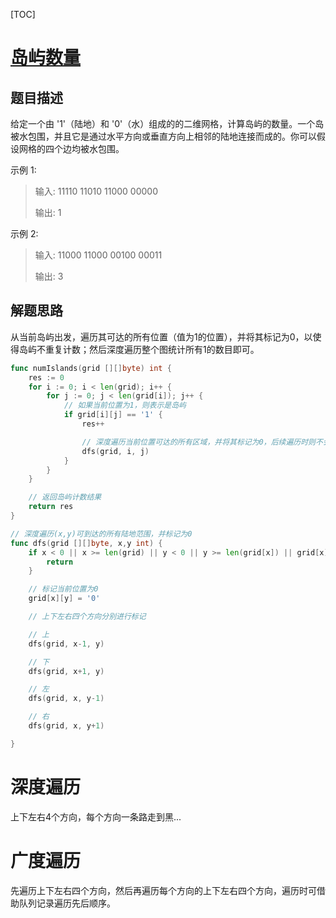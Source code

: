 [TOC]

# [岛屿数量](https://leetcode-cn.com/problems/number-of-islands/)

## 题目描述

给定一个由 '1'（陆地）和 '0'（水）组成的的二维网格，计算岛屿的数量。一个岛被水包围，并且它是通过水平方向或垂直方向上相邻的陆地连接而成的。你可以假设网格的四个边均被水包围。

示例 1:

> 输入:
> 11110
> 11010
> 11000
> 00000
>
> 输出: 1

示例 2:

> 输入:
> 11000
> 11000
> 00100
> 00011
>
> 输出: 3

## 解题思路

从当前岛屿出发，遍历其可达的所有位置（值为1的位置），并将其标记为0，以使得岛屿不重复计数；然后深度遍历整个图统计所有1的数目即可。

```go
func numIslands(grid [][]byte) int {
    res := 0
    for i := 0; i < len(grid); i++ {
        for j := 0; j < len(grid[i]); j++ {
            // 如果当前位置为1，则表示是岛屿
            if grid[i][j] == '1' {
                res++

                // 深度遍历当前位置可达的所有区域，并将其标记为0，后续遍历时则不会重复技术
                dfs(grid, i, j)
            }
        }
    }

    // 返回岛屿计数结果
    return res
}

// 深度遍历(x,y)可到达的所有陆地范围，并标记为0
func dfs(grid [][]byte, x,y int) {
    if x < 0 || x >= len(grid) || y < 0 || y >= len(grid[x]) || grid[x][y] == '0' {
        return
    }

    // 标记当前位置为0
    grid[x][y] = '0'

    // 上下左右四个方向分别进行标记

    // 上
    dfs(grid, x-1, y)

    // 下
    dfs(grid, x+1, y)

    // 左
    dfs(grid, x, y-1)

    // 右
    dfs(grid, x, y+1)

}
```

# 深度遍历

上下左右4个方向，每个方向一条路走到黑...

# 广度遍历

先遍历上下左右四个方向，然后再遍历每个方向的上下左右四个方向，遍历时可借助队列记录遍历先后顺序。